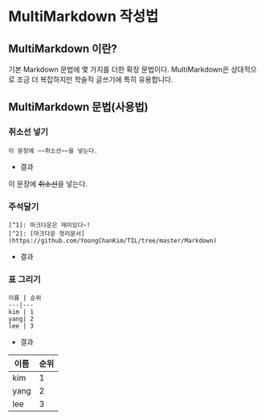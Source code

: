 MultiMarkdown 작성법
===================

## MultiMarkdown 이란?
기본 Markdown 문법에 몇 가지를 더한 확장 문법이다. MultiMarkdown은 상대적으로 조금 더 복잡하지만 학술적 글쓰기에 특히 유용합니다.

## MultiMarkdown 문법(사용법)

### 취소선 넣기
  ```
  이 문장에 ~~취소선~~을 넣는다.
  ```
  * 결과

  이 문장에 ~~취소선~~을 넣는다.

### 주석달기
  ```
  [^1]: 마크다운은 재미있다~!
  [^2]: [마크다운 정리문서](https://github.com/YoongChanKim/TIL/tree/master/Markdown)
  ```
  * 결과

  [^1]: 마크다운은 재미있다~!

  [^2]: [마크다운 정리문서](https://github.com/YoongChanKim/TIL/tree/master/Markdown)

### 표 그리기
  ```
  이름 | 순위
  ---|---
  kim | 1
  yang| 2
  lee | 3
  ```
  * 결과

  이름 | 순위
  ---|---
  kim | 1
  yang | 2
  lee | 3
